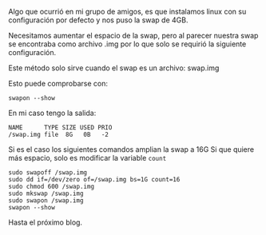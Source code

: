 Algo que ocurrió en mi grupo de amigos, es que instalamos linux
con su configuración por defecto y nos puso la swap de 4GB. 

Necesitamos aumentar el espacio de la swap, pero al parecer nuestra
swap se encontraba como archivo .img por lo que solo se requirió la 
siguiente configuración.

Este método solo sirve cuando el swap es un archivo: swap.img

Esto puede comprobarse con: 

    swapon --show

En mi caso tengo la salida:

    NAME      TYPE SIZE USED PRIO
    /swap.img file  8G   0B   -2

Si es el caso los siguientes comandos amplian la swap a 16G
Si que quiere más espacio, solo es modificar la variable `count`

    sudo swapoff /swap.img
    sudo dd if=/dev/zero of=/swap.img bs=1G count=16
    sudo chmod 600 /swap.img
    sudo mkswap /swap.img
    sudo swapon /swap.img
    swapon --show

Hasta el próximo blog. 